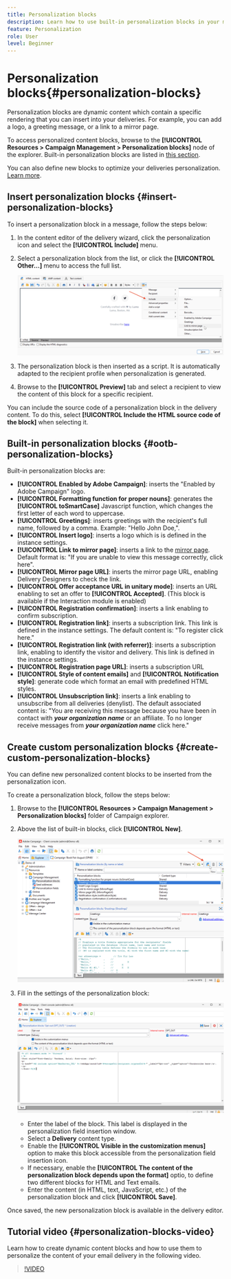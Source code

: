 ```yaml
---
title: Personalization blocks
description: Learn how to use built-in personalization blocks in your message content
feature: Personalization
role: User
level: Beginner
---
```


# Personalization blocks{#personalization-blocks}

Personalization blocks are dynamic content which contain a specific rendering that you can insert into your deliveries. For example, you can add a logo, a greeting message, or a link to a mirror page. 

To access personalized content blocks, browse to the **[!UICONTROL Resources > Campaign Management > Personalization blocks]** node of the explorer. Built-in personalization blocks are listed in [this section](#ootb-personalization-blocks). 

You can also define new blocks to optimize your deliveries personalization. [Learn more](#create-custom-personalization-blocks).

## Insert personalization blocks {#insert-personalization-blocks}

To insert a personalization block in a message, follow the steps below:

1. In the content editor of the delivery wizard, click the personalization icon and select the **[!UICONTROL Include]** menu.
1. Select a personalization block from the list, or click the **[!UICONTROL Other...]** menu to access the full list.

   ![](assets/perso-content-block.png)

1. The personalization block is then inserted as a script. It is automatically adapted to the recipient profile when personalization is generated.
1. Browse to the **[!UICONTROL Preview]** tab and select a recipient to view the content of this block for a specific recipient.

You can include the source code of a personalization block in the delivery content. To do this, select **[!UICONTROL Include the HTML source code of the block]** when selecting it. 

## Built-in personalization blocks {#ootb-personalization-blocks}

Built-in personalization blocks are:

* **[!UICONTROL Enabled by Adobe Campaign]**: inserts the "Enabled by Adobe Campaign" logo.
* **[!UICONTROL Formatting function for proper nouns]**: generates the **[!UICONTROL toSmartCase]** Javascript function, which changes the first letter of each word to uppercase. 
* **[!UICONTROL Greetings]**: inserts greetings with the recipient's full name, followed by a comma. Example: "Hello John Doe,".
* **[!UICONTROL Insert logo]**: inserts a logo which is is defined in the instance settings.
* **[!UICONTROL Link to mirror page]**: inserts a link to the [mirror page](mirror-page.md). Default format is: "If you are unable to view this message correctly, click here".
* **[!UICONTROL Mirror page URL]**: inserts the mirror page URL, enabling Delivery Designers to check the link.
* **[!UICONTROL Offer acceptance URL in unitary mode]**: inserts an URL enabling to set an offer to **[!UICONTROL Accepted]**. (This block is available if the Interaction module is enabled)
* **[!UICONTROL Registration confirmation]**: inserts a link enabling to confirm subscription.
* **[!UICONTROL Registration link]**: inserts a subscription link. This link is defined in the instance settings. The default content is: "To register click here."
* **[!UICONTROL Registration link (with referrer)]**: inserts a subscription link, enabling to identify the visitor and delivery. This link is defined in the instance settings.
* **[!UICONTROL Registration page URL]**: inserts a subscription URL
* **[!UICONTROL Style of content emails]** and **[!UICONTROL Notification style]**: generate code which format an email with predefined HTML styles. 
* **[!UICONTROL Unsubscription link]**: inserts a link enabling to unsubscribe from all deliveries (denylist). The default associated content is: "You are receiving this message because you have been in contact with ***your organization name*** or an affiliate. To no longer receive messages from ***your organization name*** click here."

## Create custom personalization blocks {#create-custom-personalization-blocks}

You can define new personalized content blocks to be inserted from the personalization icon.

To create a personalization block, follow the steps below:

1. Browse to the **[!UICONTROL Resources > Campaign Management > Personalization blocks]** folder of Campaign explorer.
1. Above the list of built-in blocks, click **[!UICONTROL New]**.

   ![](assets/perso-new-block.png)

1. Fill in the settings of the personalization block:

   ![](assets/perso-custom-block.png)

    * Enter the label of the block. This label is displayed in the personalization field insertion window.
    * Select a **Delivery** content type.
    * Enable the **[!UICONTROL Visible in the customization menus]** option to make this block accessible from the personalization field insertion icon.
    * If necessary, enable the **[!UICONTROL The content of the personalization block depends upon the format]** optio, to define two different blocks for HTML and Text emails.
    * Enter the content (in HTML, text, JavaScript, etc.) of the personalization block and click **[!UICONTROL Save]**.

Once saved, the new personalization block is available in the delivery editor.

## Tutorial video {#personalization-blocks-video}

Learn how to create dynamic content blocks and how to use them to personalize the content of your email delivery in the following video.

>[!VIDEO](https://video.tv.adobe.com/v/342088?quality=12)


